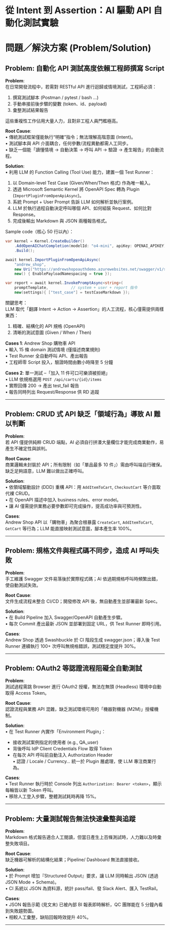 # 從 Intent 到 Assertion：AI 驅動 API 自動化測試實驗

# 問題／解決方案 (Problem/Solution)

## Problem: 自動化 API 測試高度依賴工程師撰寫 Script

**Problem**:  
在日常開發流程中，若需對 RESTful API 進行迴歸或情境測試，工程師必須：
1. 撰寫測試腳本 (Postman / pytest / bash …)  
2. 手動串接前後步驟的變數 (token、id、payload)  
3. 彙整測試結果報告  

這些重複性工作佔用大量人力，且對非工程人員門檻極高。

**Root Cause**:  
• 傳統測試框架僅能執行“明確”指令；無法理解高階意圖 (Intent)。  
• 測試腳本與 API 介面耦合，任何參數/流程異動都需人工同步。  
• 缺乏一個能「讀懂情境 → 自動決策 → 呼叫 API → 驗證 → 產生報告」的自動流程。

**Solution**:  
• 利用 LLM 的 Function Calling (Tool Use) 能力，建置一個 Test Runner：  
  1. 以 Domain-level Test Case (Given/When/Then 格式) 作為唯一輸入。  
  2. 透過 Microsoft Semantic Kernel 將 OpenAPI Spec 轉為 Plugin (`ImportPluginFromOpenApiAsync`)。  
  3. 系統 Prompt + User Prompt 告訴 LLM 如何解析並執行案例。  
  4. LLM 於執行過程自動決定呼叫哪個 API、如何組裝 Request、如何比對 Response。  
  5. 完成後輸出 Markdown 與 JSON 兩種報告格式。  

Sample code（核心 50 行以內）：
```csharp
var kernel = Kernel.CreateBuilder()
    .AddOpenAIChatCompletion(modelId: "o4-mini", apiKey: OPENAI_APIKEY)
    .Build();

await kernel.ImportPluginFromOpenApiAsync(
    "andrew_shop",
    new Uri("https://andrewshopoauthdemo.azurewebsites.net/swagger/v1/swagger.json"),
    new() { EnablePayloadNamespacing = true });

var report = await kernel.InvokePromptAsync<string>(
    promptTemplate,          // system + user + report 指令
    new(settings){ ["test_case"] = testCaseMarkdown });
```

關鍵思考：  
LLM 取代「翻譯 Intent → Action → Assertion」的人工流程，核心僅需提供兩樣東西：  
1. 精確、結構化的 API 規格 (OpenAPI)  
2. 清晰的測試意圖 (Given / When / Then)

**Cases 1**: Andrew Shop 購物車 API  
• 輸入 15 條 domain 測試情境 (僅描述商業規則)  
• Test Runner 全自動呼叫 API、產出報告  
• 工程師零 Script 投入，驗證時間由數小時降至 5 分鐘  

**Cases 2**: 單一測試 –「加入 11 件可口可樂須被拒絕」  
• LLM 依規格選用 `POST /api/carts/{id}/items`  
• 實際回傳 200 → 產出 test_fail 報告  
• 報告同時列出 Request/Response 供 RD 追蹤  

---

## Problem: CRUD 式 API 缺乏「領域行為」導致 AI 難以判斷

**Problem**:  
若 API 僅提供純粹 CRUD 端點，AI 必須自行拼湊大量欄位才能完成商業動作，易產生不確定性與誤判。

**Root Cause**:  
商業邏輯未封裝於 API；所有限制（如「單品最多 10 件」）需由呼叫端自行確保。缺乏足夠語意，LLM 難以做出正確呼叫。

**Solution**:  
• 依領域驅動設計 (DDD) 重構 API：用 `AddItemToCart`, `CheckoutCart` 等介面取代裸 CRUD。  
• 在 OpenAPI 描述中加入 business rules、error model。  
• 讓 AI 僅需提供業務必要參數即可完成操作，提高成功率與可預測性。

**Cases**:  
Andrew Shop API 以「購物車」為聚合根暴露 `CreateCart`, `AddItemToCart`, `GetCart` 等行為；LLM 能直接映射測試意圖，腳本產生率 100%。

---

## Problem: 規格文件與程式碼不同步，造成 AI 呼叫失敗

**Problem**:  
手工維護 Swagger 文件易落後於實際程式碼；AI 依過期規格呼叫時頻繁出錯，使自動測試失效。

**Root Cause**:  
文件生成流程未整合 CI/CD；開發修改 API 後，無自動產生並部署最新 Spec。

**Solution**:  
• 在 Build Pipeline 加入 Swagger/OpenAPI 自動產生步驟。  
• 每次 Commit 產出最新 JSON 並部署到固定 URL，供 Test Runner 即時引用。  

**Cases**:  
Andrew Shop 透過 Swashbuckle 於 CI 階段生成 swagger.json；導入後 Test Runner 連續執行 100+ 次呼叫無規格錯誤，測試穩定度提升 30%。

---

## Problem: OAuth2 等認證流程阻礙全自動測試

**Problem**:  
測試過程需跳 Browser 進行 OAuth2 授權，無法在無頭 (Headless) 環境中自動取得 Access Token。

**Root Cause**:  
認證流程與業務 API 混雜，缺乏測試環境可用的「機器對機器 (M2M)」授權機制。

**Solution**:  
• 在 Test Runner 內實作「Environment Plugin」：  
  - 接收測試案例指定的使用者 (e.g., QA_user)  
  - 背後呼叫 IdP Client Credentials Flow 取得 Token  
  - 在每次 API 呼叫前自動注入 Authorization Header  
• 認證 / Locale / Currency… 統一於 Plugin 層處理，使 LLM 專注商業行為。

**Cases**:  
• Test Runner 執行時於 Console 列出 `Authorization: Bearer <token>`，顯示每輪皆以新 Token 呼叫。  
• 移除人工登入步驟，整體測試耗時再降 15%。

---

## Problem: 大量測試報告無法快速彙整與追蹤

**Problem**:  
Markdown 格式報告適合人工閱讀，但當日產生上百條測試時，人力難以及時彙整失敗項目。

**Root Cause**:  
缺乏機器可解析的結構化結果；Pipeline/ Dashboard 無法直接接收。

**Solution**:  
• 於 Prompt 增加『Structured Output』要求，讓 LLM 同時輸出 JSON (透過 JSON Mode + Schema)。  
• CI 系統以 JSON 為資料源，統計 pass/fail、發 Slack Alert、匯入 TestRail。

**Cases**:  
• JSON 報告示範 (見文末) 已被內部 BI 報表即時解析，QC 團隊能在 5 分鐘內看到失敗趨勢圖。  
• 相較人工彙整，缺陷回報時效提升 40%。

---

